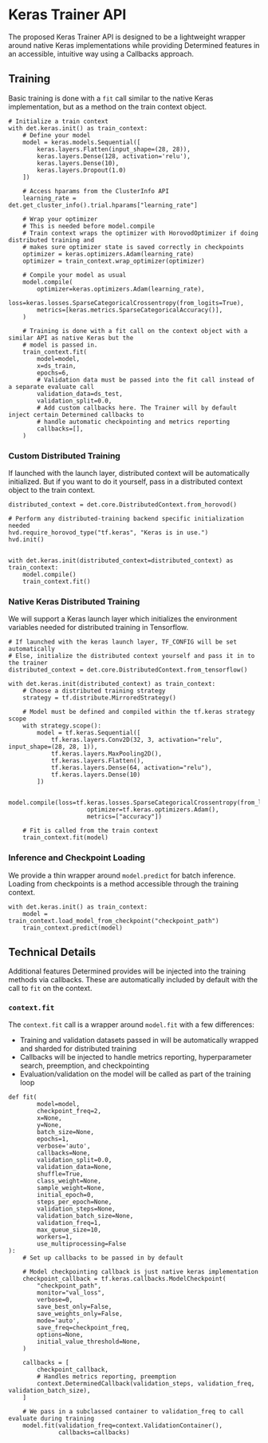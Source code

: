 # Keras Trainer API

The proposed Keras Trainer API is designed to be a lightweight wrapper around native Keras implementations while 
providing Determined features in an accessible, intuitive way using a Callbacks approach.

## Training
Basic training is done with a `fit` call similar to the native Keras implementation, but as a method on the train 
context object.
```
# Initialize a train context
with det.keras.init() as train_context:
    # Define your model
    model = keras.models.Sequential([
        keras.layers.Flatten(input_shape=(28, 28)),
        keras.layers.Dense(128, activation='relu'),
        keras.layers.Dense(10),
        keras.layers.Dropout(1.0)
    ])

    # Access hparams from the ClusterInfo API
    learning_rate = det.get_cluster_info().trial.hparams["learning_rate"]

    # Wrap your optimizer
    # This is needed before model.compile
    # Train context wraps the optimizer with HorovodOptimizer if doing distributed training and
    # makes sure optimizer state is saved correctly in checkpoints
    optimizer = keras.optimizers.Adam(learning_rate)
    optimizer = train_context.wrap_optimizer(optimizer)

    # Compile your model as usual
    model.compile(
        optimizer=keras.optimizers.Adam(learning_rate),
        loss=keras.losses.SparseCategoricalCrossentropy(from_logits=True),
        metrics=[keras.metrics.SparseCategoricalAccuracy()],
    )

    # Training is done with a fit call on the context object with a similar API as native Keras but the
    # model is passed in.
    train_context.fit(
        model=model,
        x=ds_train,
        epochs=6,
        # Validation data must be passed into the fit call instead of a separate evaluate call
        validation_data=ds_test,
        validation_split=0.0,
        # Add custom callbacks here. The Trainer will by default inject certain Determined callbacks to
        # handle automatic checkpointing and metrics reporting
        callbacks=[],
    )
```

### Custom Distributed Training
If launched with the launch layer, distributed context will be automatically initialized. But if you want to do it 
yourself, pass in a distributed context object to the train context.

```
distributed_context = det.core.DistributedContext.from_horovod()

# Perform any distributed-training backend specific initialization needed
hvd.require_horovod_type("tf.keras", "Keras is in use.")
hvd.init()


with det.keras.init(distributed_context=distributed_context) as train_context:
    model.compile()
    train_context.fit()
```

### Native Keras Distributed Training
We will support a Keras launch layer which initializes the environment variables needed for distributed training in 
Tensorflow.

```
# If launched with the keras launch layer, TF_CONFIG will be set automatically
# Else, initialize the distributed context yourself and pass it in to the trainer
distributed_context = det.core.DistributedContext.from_tensorflow()

with det.keras.init(distributed_context) as train_context:
    # Choose a distributed training strategy
    strategy = tf.distribute.MirroredStrategy()

    # Model must be defined and compiled within the tf.keras strategy scope
    with strategy.scope():
        model = tf.keras.Sequential([
            tf.keras.layers.Conv2D(32, 3, activation="relu", input_shape=(28, 28, 1)),
            tf.keras.layers.MaxPooling2D(),
            tf.keras.layers.Flatten(),
            tf.keras.layers.Dense(64, activation="relu"),
            tf.keras.layers.Dense(10)
        ])

        model.compile(loss=tf.keras.losses.SparseCategoricalCrossentropy(from_logits=True),
                      optimizer=tf.keras.optimizers.Adam(),
                      metrics=["accuracy"])

    # Fit is called from the train context
    train_context.fit(model)

```

### Inference and Checkpoint Loading
We provide a thin wrapper around `model.predict` for batch inference. Loading from checkpoints is a method accessible
through the training context.

```
with det.keras.init() as train_context:
    model = train_context.load_model_from_checkpoint("checkpoint_path")
    train_context.predict(model)
```

## Technical Details
Additional features Determined provides will be injected into the training methods via callbacks. These are 
automatically included by default with the call to `fit` on the context.

### `context.fit`
The `context.fit` call is a wrapper around `model.fit` with a few differences:
- Training and validation datasets passed in will be automatically wrapped and sharded for distributed training
- Callbacks will be injected to handle metrics reporting, hyperparameter search, preemption, and checkpointing
- Evaluation/validation on the model will be called as part of the training loop

```
def fit(
        model=model,
        checkpoint_freq=2,
        x=None,
        y=None,
        batch_size=None,
        epochs=1,
        verbose='auto',
        callbacks=None,
        validation_split=0.0,
        validation_data=None,
        shuffle=True,
        class_weight=None,
        sample_weight=None,
        initial_epoch=0,
        steps_per_epoch=None,
        validation_steps=None,
        validation_batch_size=None,
        validation_freq=1,
        max_queue_size=10,
        workers=1,
        use_multiprocessing=False
):
    # Set up callbacks to be passed in by default
    
    # Model checkpointing callback is just native keras implementation
    checkpoint_callback = tf.keras.callbacks.ModelCheckpoint(
        "checkpoint_path",
        monitor="val_loss",
        verbose=0,
        save_best_only=False,
        save_weights_only=False,
        mode='auto',
        save_freq=checkpoint_freq,
        options=None,
        initial_value_threshold=None,
    )

    callbacks = [
        checkpoint_callback,
        # Handles metrics reporting, preemption
        context.DeterminedCallback(validation_steps, validation_freq, validation_batch_size),
    ]

    # We pass in a subclassed container to validation_freq to call evaluate during training
    model.fit(validation_freq=context.ValidationContainer(),
              callbacks=callbacks)
```